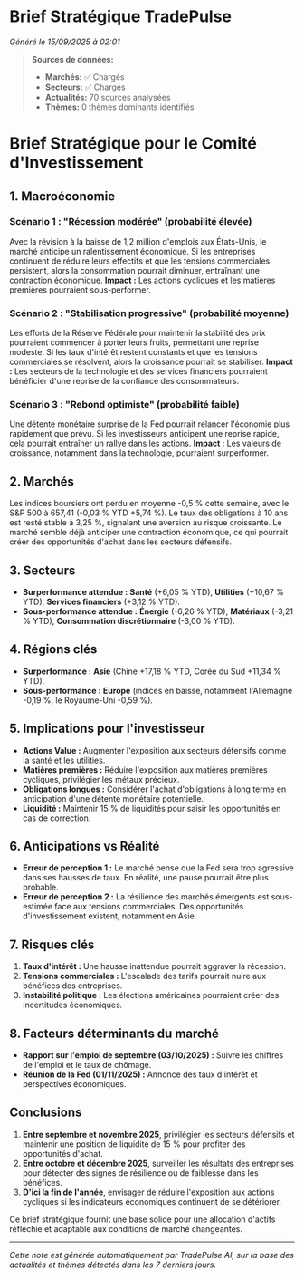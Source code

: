 # Brief Stratégique TradePulse

*Généré le 15/09/2025 à 02:01*

> **Sources de données:**
> - **Marchés:** ✅ Chargés
> - **Secteurs:** ✅ Chargés
> - **Actualités:** 70 sources analysées
> - **Thèmes:** 0 thèmes dominants identifiés

# Brief Stratégique pour le Comité d'Investissement

## 1. Macroéconomie

### Scénario 1 : "Récession modérée" (probabilité élevée)
Avec la révision à la baisse de 1,2 million d'emplois aux États-Unis, le marché anticipe un ralentissement économique. Si les entreprises continuent de réduire leurs effectifs et que les tensions commerciales persistent, alors la consommation pourrait diminuer, entraînant une contraction économique. **Impact :** Les actions cycliques et les matières premières pourraient sous-performer.

### Scénario 2 : "Stabilisation progressive" (probabilité moyenne)
Les efforts de la Réserve Fédérale pour maintenir la stabilité des prix pourraient commencer à porter leurs fruits, permettant une reprise modeste. Si les taux d'intérêt restent constants et que les tensions commerciales se résolvent, alors la croissance pourrait se stabiliser. **Impact :** Les secteurs de la technologie et des services financiers pourraient bénéficier d'une reprise de la confiance des consommateurs.

### Scénario 3 : "Rebond optimiste" (probabilité faible)
Une détente monétaire surprise de la Fed pourrait relancer l'économie plus rapidement que prévu. Si les investisseurs anticipent une reprise rapide, cela pourrait entraîner un rallye dans les actions. **Impact :** Les valeurs de croissance, notamment dans la technologie, pourraient surperformer.

## 2. Marchés
Les indices boursiers ont perdu en moyenne -0,5 % cette semaine, avec le S&P 500 à 657,41 (-0,03 % YTD +5,74 %). Le taux des obligations à 10 ans est resté stable à 3,25 %, signalant une aversion au risque croissante. Le marché semble déjà anticiper une contraction économique, ce qui pourrait créer des opportunités d'achat dans les secteurs défensifs.

## 3. Secteurs
- **Surperformance attendue :** **Santé** (+6,05 % YTD), **Utilities** (+10,67 % YTD), **Services financiers** (+3,12 % YTD).
- **Sous-performance attendue :** **Énergie** (-6,26 % YTD), **Matériaux** (-3,21 % YTD), **Consommation discrétionnaire** (-3,00 % YTD).

## 4. Régions clés
- **Surperformance :** **Asie** (Chine +17,18 % YTD, Corée du Sud +11,34 % YTD).
- **Sous-performance :** **Europe** (indices en baisse, notamment l'Allemagne -0,19 %, le Royaume-Uni -0,59 %).

## 5. Implications pour l'investisseur
- **Actions Value :** Augmenter l'exposition aux secteurs défensifs comme la santé et les utilities.
- **Matières premières :** Réduire l'exposition aux matières premières cycliques, privilégier les métaux précieux.
- **Obligations longues :** Considérer l'achat d'obligations à long terme en anticipation d'une détente monétaire potentielle.
- **Liquidité :** Maintenir 15 % de liquidités pour saisir les opportunités en cas de correction.

## 6. Anticipations vs Réalité
- **Erreur de perception 1 :** Le marché pense que la Fed sera trop agressive dans ses hausses de taux. En réalité, une pause pourrait être plus probable.
- **Erreur de perception 2 :** La résilience des marchés émergents est sous-estimée face aux tensions commerciales. Des opportunités d'investissement existent, notamment en Asie.

## 7. Risques clés
1. **Taux d'intérêt :** Une hausse inattendue pourrait aggraver la récession.
2. **Tensions commerciales :** L'escalade des tarifs pourrait nuire aux bénéfices des entreprises.
3. **Instabilité politique :** Les élections américaines pourraient créer des incertitudes économiques.

## 8. Facteurs déterminants du marché
- **Rapport sur l'emploi de septembre (03/10/2025) :** Suivre les chiffres de l'emploi et le taux de chômage.
- **Réunion de la Fed (01/11/2025) :** Annonce des taux d'intérêt et perspectives économiques.

## Conclusions
1. **Entre septembre et novembre 2025**, privilégier les secteurs défensifs et maintenir une position de liquidité de 15 % pour profiter des opportunités d'achat.
2. **Entre octobre et décembre 2025**, surveiller les résultats des entreprises pour détecter des signes de résilience ou de faiblesse dans les bénéfices.
3. **D'ici la fin de l'année**, envisager de réduire l'exposition aux actions cycliques si les indicateurs économiques continuent de se détériorer.

Ce brief stratégique fournit une base solide pour une allocation d'actifs réfléchie et adaptable aux conditions de marché changeantes.

---

*Cette note est générée automatiquement par TradePulse AI, sur la base des actualités et thèmes détectés dans les 7 derniers jours.*
